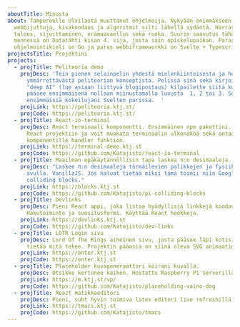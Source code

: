 ```yaml
---
aboutTitle: Minusta
about: Tampereelle Ulvilasta muuttanut ohjelmoija. Nykyään enimmäkseen
  webbijuttuja, kisakoodaus ja algoritmit silti lähellä sydäntä. Harrastuksina
  talous, sijoittaminen, erämaavaellus sekä ruoka. Suurin saavutus tähän
  mennessä on Datatähti kisan 4. sija, josta sain opiskelupaikan. Paras
  ohjelmointikieli on Go ja paras webbiframeworkki on Svelte + Typescript.
projectsTitle: Projektini
projects:
  - projTitle: Peliteoria demo
    projDesc: 'Tein pienen selainpelin yhdestä mielenkiintoisesta ja helposti
      ymmärrettävästä peliteorian konseptista. Pelissä sinä sekä kirjoittamani
      "deep AI" (lue asiaan liittyvä blogipostaus) kilpailette siitä kumpi
      pääsee ensimmäisenä nollaan miinustamalla luvusta  1, 2 tai 3. Sovellus on
      ensimmäisiä kokeilujani Svelten parissa.  '
    projLink: https://peliteoria.ktj.st/
    projCode: https://peliteoria.ktj.st/
  - projTitle: React-io-terminal
    projDesc: React terminaali komponentti. Ensimmäinen npm pakettini. Helppo lisätä
      React projektiin ja voit muokata terminaalin ulkonäköä sekä antaa
      komponentille handler funktion.
    projLink: https://terminal-demo.ktj.st
    projCode: https://github.com/Katajisto/react-io-terminal
  - projTitle: Maailman epäkäytännöllisin tapa laskea π:n desimaaleja.
    projDesc: "Laskee π:n desimaaleja törmäilevien palikkojen ja fysiikkasimulaation
      avulla. VanillaJS. Jos haluat tietää miksi tämä toimii niin Google: Pi
      colliding blocks."
    projLink: https://blocks.ktj.st
    projCode: https://github.com/Katajisto/pi-colliding-blocks
  - projTitle: Devlinks
    projDesc: Pieni React appi, joka listaa hyödyllisiä linkkejä koodaukseen.
      Hakutoiminto ja suositusformi. Käyttää React hookkeja.
    projLink: https://devlinks.ktj.st
    projCode: https://github.com/Katajisto/dev-links
  - projTitle: LOTR Login sivu
    projDesc: Lord Of The Rings aiheinen sivu, josta pääsee läpi kotisivulleni jos
      tietää mitä tekee. Projektin pääasia on siinä oleva SVG animaatio.
    projLink: https://enter.ktj.st
    projCode: https://enter.ktj.st
  - projTitle: Placeholder kuvageneraattori koirani kuvalla.
    projDesc: Otsikko kertonee kaiken. Hostattu Raspberry Pi serverillä kotonani.
    projLink: https://m.ktj.st/vp/
    projCode: https://github.com/Katajisto/placeholding-vaino-dog
  - projTitle: React matikkaeditori
    projDesc: Pieni, suht hyvin toimiva latex editori live refreshillä.
    projLink: https://tmacs.ktj.st
    projCode: https://github.com/Katajisto/tmacs
---
```

